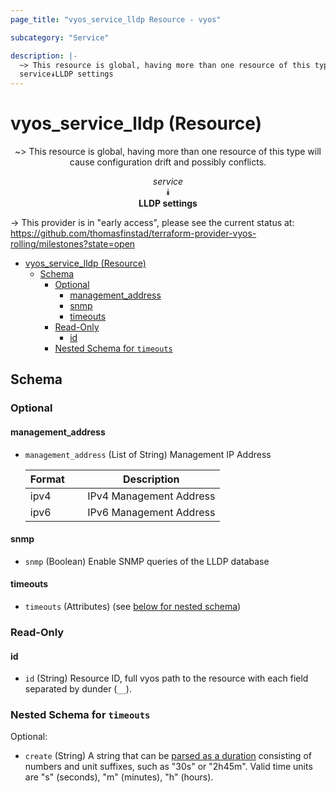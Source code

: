```yaml
---
page_title: "vyos_service_lldp Resource - vyos"

subcategory: "Service"

description: |-
  ~> This resource is global, having more than one resource of this type will cause configuration drift and possibly conflicts.
  service⯯LLDP settings
---
```


# vyos_service_lldp (Resource)
<center>

~> This resource is global, having more than one resource of this type will cause configuration drift and possibly conflicts.

*service*  
⯯  
**LLDP settings**


</center>

-> This provider is in "early access", please see the current status at: https://github.com/thomasfinstad/terraform-provider-vyos-rolling/milestones?state=open

<!--TOC-->

- [vyos_service_lldp (Resource)](#vyos_service_lldp-resource)
  - [Schema](#schema)
    - [Optional](#optional)
      - [management_address](#management_address)
      - [snmp](#snmp)
      - [timeouts](#timeouts)
    - [Read-Only](#read-only)
      - [id](#id)
    - [Nested Schema for `timeouts`](#nested-schema-for-timeouts)

<!--TOC-->

<!-- schema generated by tfplugindocs -->
## Schema

### Optional

#### management_address
- `management_address` (List of String) Management IP Address

    |  Format  &emsp;|  Description              |
    |----------|---------------------------|
    |  ipv4    &emsp;|  IPv4 Management Address  |
    |  ipv6    &emsp;|  IPv6 Management Address  |
#### snmp
- `snmp` (Boolean) Enable SNMP queries of the LLDP database
#### timeouts
- `timeouts` (Attributes) (see [below for nested schema](#nestedatt--timeouts))

### Read-Only

#### id
- `id` (String) Resource ID, full vyos path to the resource with each field separated by dunder (`__`).

<a id="nestedatt--timeouts"></a>
### Nested Schema for `timeouts`

Optional:

- `create` (String) A string that can be [parsed as a duration](https://pkg.go.dev/time#ParseDuration) consisting of numbers and unit suffixes, such as &#34;30s&#34; or &#34;2h45m&#34;. Valid time units are &#34;s&#34; (seconds), &#34;m&#34; (minutes), &#34;h&#34; (hours).
